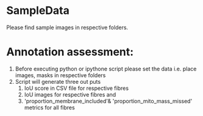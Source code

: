 # SampleData
Please find sample images in respective folders.

# Annotation assessment:
1. Before executing python or ipythone script please set the data i.e. place images, masks in respective folders 
2. Script will generate three out puts <br />
   1. IoU score in CSV file for respective fibres <br />
   2. IoU images for respective fibres and <br />
   3. 'proportion_membrane_included'& 'proportion_mito_mass_missed' metrics for all fibres
